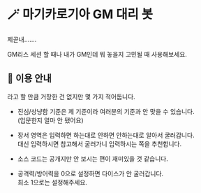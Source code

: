 # 🪄 마기카로기아 GM 대리 봇
제곧내…….

GM리스 세션 할 때나 내가 GM인데 뭐 놓을지 고민될 때 사용해보세요.

## 📖 이용 안내
라고 할 만큼 거창한 건 없지만 몇 가지 적어둡니다.

- 진심/상냥함 기준은 제 기준이라 여러분의 기준과 안 맞을 수 있습니다.<br>
  (입문한지 얼마 안 됐어요)

- 장서 영역은 입력하면 하는대로 안하면 안하는대로 알아서 굴러갑니다.<br>
  대신 입력하시면 참고해서 굴러가니 입력하시는 쪽을 추천합니다.

- 소스 코드는 공개지만 안 보시는 편이 재미있을 것 같습니다.

- 공격력/방어력을 0으로 설정하면 다이스가 안 굴러갑니다.<br>
  최소 1으로는 설정해주세요.
